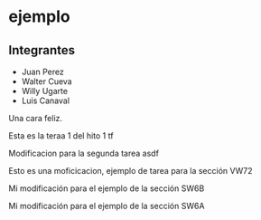 # ejemplo

## Integrantes

* Juan Perez
* Walter Cueva
* Willy Ugarte
* Luis Canaval


Una cara feliz.

Esta es la teraa 1 del hito 1 tf

Modificacion para la segunda tarea asdf

Esto es una moficicacion, ejemplo de tarea para la sección VW72

Mi modificación para el ejemplo de la sección SW6B

Mi modificación para el ejemplo de la sección SW6A
